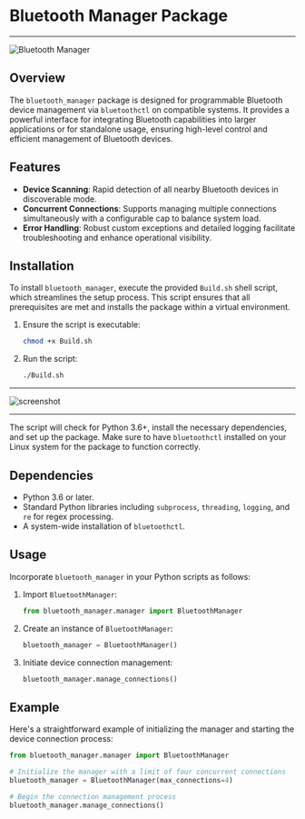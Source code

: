 # Bluetooth Manager Package
_______________________________________
![Bluetooth Manager](https://github.com/LoQiseaking69/BT_manager/blob/main/BTmlogo.PNG)

## Overview
The `bluetooth_manager` package is designed for programmable Bluetooth device management via `bluetoothctl` on compatible systems. It provides a powerful interface for integrating Bluetooth capabilities into larger applications or for standalone usage, ensuring high-level control and efficient management of Bluetooth devices.

## Features
- **Device Scanning**: Rapid detection of all nearby Bluetooth devices in discoverable mode.
- **Concurrent Connections**: Supports managing multiple connections simultaneously with a configurable cap to balance system load.
- **Error Handling**: Robust custom exceptions and detailed logging facilitate troubleshooting and enhance operational visibility.

## Installation
To install `bluetooth_manager`, execute the provided `Build.sh` shell script, which streamlines the setup process. This script ensures that all prerequisites are met and installs the package within a virtual environment.

1. Ensure the script is executable:
    ```bash
    chmod +x Build.sh
    ```
2. Run the script:
    ```bash
    ./Build.sh
    ```
______________________________________
![screenshot](https://github.com/LoQiseaking69/BT_manager/blob/main/IMG_9452.jpeg)
______________________________________
The script will check for Python 3.6+, install the necessary dependencies, and set up the package. Make sure to have `bluetoothctl` installed on your Linux system for the package to function correctly.

## Dependencies
- Python 3.6 or later.
- Standard Python libraries including `subprocess`, `threading`, `logging`, and `re` for regex processing.
- A system-wide installation of `bluetoothctl`.

## Usage
Incorporate `bluetooth_manager` in your Python scripts as follows:

1. Import `BluetoothManager`:
    ```python
    from bluetooth_manager.manager import BluetoothManager
    ```

2. Create an instance of `BluetoothManager`:
    ```python
    bluetooth_manager = BluetoothManager()
    ```

3. Initiate device connection management:
    ```python
    bluetooth_manager.manage_connections()
    ```

## Example
Here's a straightforward example of initializing the manager and starting the device connection process:

```python
from bluetooth_manager.manager import BluetoothManager

# Initialize the manager with a limit of four concurrent connections
bluetooth_manager = BluetoothManager(max_connections=4)

# Begin the connection management process
bluetooth_manager.manage_connections()
```
